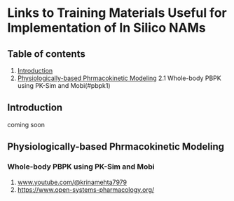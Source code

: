 # Links to Training Materials Useful for Implementation of In Silico NAMs
## Table of contents
1. [Introduction](#introduction)
2. [Physiologically-based Phrmacokinetic Modeling](#pbpk)
   2.1 Whole-body PBPK using PK-Sim and Mobi(#pbpk1)

## Introduction 
<a name="introduction"></a>
coming soon

## Physiologically-based Phrmacokinetic Modeling
<a name="pbpk"></a>

### Whole-body PBPK using PK-Sim and Mobi 
<a name="pbpk1"></a>
1. www.youtube.com/@krinamehta7979
2. https://www.open-systems-pharmacology.org/
